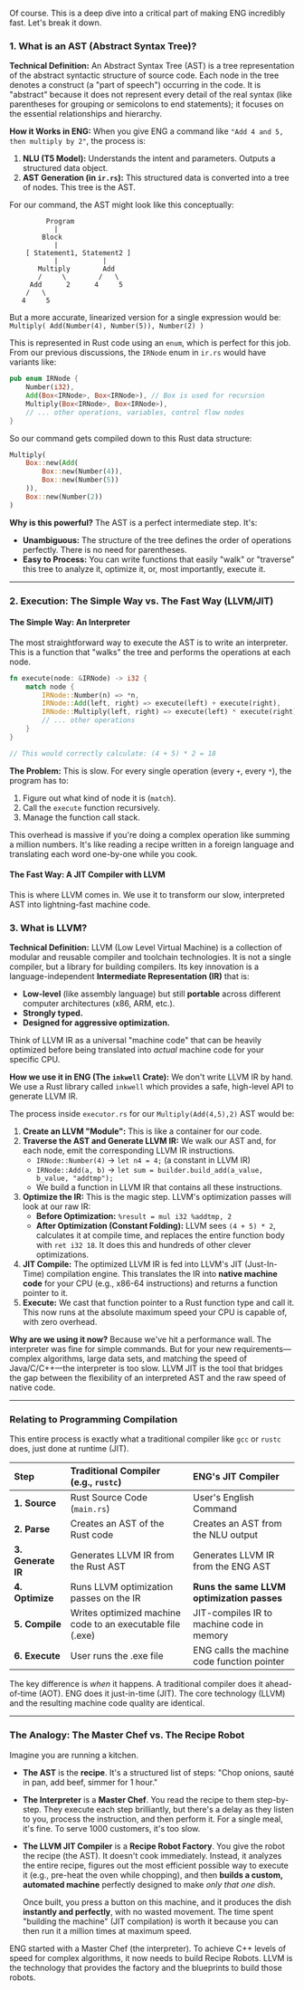 Of course. This is a deep dive into a critical part of making ENG incredibly fast. Let's break it down.

### 1. What is an AST (Abstract Syntax Tree)?

**Technical Definition:**
An Abstract Syntax Tree (AST) is a tree representation of the abstract syntactic structure of source code. Each node in the tree denotes a construct (a "part of speech") occurring in the code. It is "abstract" because it does not represent every detail of the real syntax (like parentheses for grouping or semicolons to end statements); it focuses on the essential relationships and hierarchy.

**How it Works in ENG:**
When you give ENG a command like `"Add 4 and 5, then multiply by 2"`, the process is:
1.  **NLU (T5 Model):** Understands the intent and parameters. Outputs a structured data object.
2.  **AST Generation (in `ir.rs`):** This structured data is converted into a tree of nodes. This tree is the AST.

For our command, the AST might look like this conceptually:
```
         Program
           |
        Block
           |
    [ Statement1, Statement2 ]
           |           |
       Multiply        Add
       /     \        /   \
     Add      2      4     5
    /   \
   4     5
```
But a more accurate, linearized version for a single expression would be:
`Multiply( Add(Number(4), Number(5)), Number(2) )`

This is represented in Rust code using an `enum`, which is perfect for this job. From our previous discussions, the `IRNode` enum in `ir.rs` would have variants like:
```rust
pub enum IRNode {
    Number(i32),
    Add(Box<IRNode>, Box<IRNode>), // Box is used for recursion
    Multiply(Box<IRNode>, Box<IRNode>),
    // ... other operations, variables, control flow nodes
}
```
So our command gets compiled down to this Rust data structure:
```rust
Multiply(
    Box::new(Add(
        Box::new(Number(4)),
        Box::new(Number(5))
    )),
    Box::new(Number(2))
)
```

**Why is this powerful?**
The AST is a perfect intermediate step. It's:
*   **Unambiguous:** The structure of the tree defines the order of operations perfectly. There is no need for parentheses.
*   **Easy to Process:** You can write functions that easily "walk" or "traverse" this tree to analyze it, optimize it, or, most importantly, execute it.

---

### 2. Execution: The Simple Way vs. The Fast Way (LLVM/JIT)

#### The Simple Way: An Interpreter
The most straightforward way to execute the AST is to write an interpreter. This is a function that "walks" the tree and performs the operations at each node.

```rust
fn execute(node: &IRNode) -> i32 {
    match node {
        IRNode::Number(n) => *n,
        IRNode::Add(left, right) => execute(left) + execute(right),
        IRNode::Multiply(left, right) => execute(left) * execute(right),
        // ... other operations
    }
}

// This would correctly calculate: (4 + 5) * 2 = 18
```
**The Problem:** This is slow. For every single operation (every `+`, every `*`), the program has to:
1.  Figure out what kind of node it is (`match`).
2.  Call the `execute` function recursively.
3.  Manage the function call stack.

This overhead is massive if you're doing a complex operation like summing a million numbers. It's like reading a recipe written in a foreign language and translating each word one-by-one while you cook.

#### The Fast Way: A JIT Compiler with LLVM

This is where LLVM comes in. We use it to transform our slow, interpreted AST into lightning-fast machine code.

### 3. What is LLVM?

**Technical Definition:**
LLVM (Low Level Virtual Machine) is a collection of modular and reusable compiler and toolchain technologies. It is not a single compiler, but a library for building compilers. Its key innovation is a language-independent **Intermediate Representation (IR)** that is:
*   **Low-level** (like assembly language) but still **portable** across different computer architectures (x86, ARM, etc.).
*   **Strongly typed.**
*   **Designed for aggressive optimization.**

Think of LLVM IR as a universal "machine code" that can be heavily optimized before being translated into *actual* machine code for your specific CPU.

**How we use it in ENG (The `inkwell` Crate):**
We don't write LLVM IR by hand. We use a Rust library called `inkwell` which provides a safe, high-level API to generate LLVM IR.

The process inside `executor.rs` for our `Multiply(Add(4,5),2)` AST would be:

1.  **Create an LLVM "Module":** This is like a container for our code.
2.  **Traverse the AST and Generate LLVM IR:** We walk our AST and, for each node, emit the corresponding LLVM IR instructions.
    *   `IRNode::Number(4)` -> `let n4 = 4;` (a constant in LLVM IR)
    *   `IRNode::Add(a, b)` -> `let sum = builder.build_add(a_value, b_value, "addtmp");`
    *   We build a function in LLVM IR that contains all these instructions.
3.  **Optimize the IR:** This is the magic step. LLVM's optimization passes will look at our raw IR:
    *   **Before Optimization:** `%result = mul i32 %addtmp, 2`
    *   **After Optimization (Constant Folding):** LLVM sees `(4 + 5) * 2`, calculates it at compile time, and replaces the entire function body with `ret i32 18`. It does this and hundreds of other clever optimizations.
4.  **JIT Compile:** The optimized LLVM IR is fed into LLVM's JIT (Just-In-Time) compilation engine. This translates the IR into **native machine code** for your CPU (e.g., x86-64 instructions) and returns a function pointer to it.
5.  **Execute:** We cast that function pointer to a Rust function type and call it. This now runs at the absolute maximum speed your CPU is capable of, with zero overhead.

**Why are we using it now?**
Because we've hit a performance wall. The interpreter was fine for simple commands. But for your new requirements—complex algorithms, large data sets, and matching the speed of Java/C/C++—the interpreter is too slow. LLVM JIT is the tool that bridges the gap between the flexibility of an interpreted AST and the raw speed of native code.

---

### Relating to Programming Compilation

This entire process is exactly what a traditional compiler like `gcc` or `rustc` does, just done at runtime (JIT).

| Step | Traditional Compiler (e.g., `rustc`) | ENG's JIT Compiler |
| :--- | :--- | :--- |
| **1. Source** | Rust Source Code (`main.rs`) | User's English Command |
| **2. Parse** | Creates an AST of the Rust code | Creates an AST from the NLU output |
| **3. Generate IR** | Generates LLVM IR from the Rust AST | Generates LLVM IR from the ENG AST |
| **4. Optimize** | Runs LLVM optimization passes on the IR | **Runs the same LLVM optimization passes** |
| **5. Compile** | Writes optimized machine code to an executable file (.exe) | JIT-compiles IR to machine code in memory |
| **6. Execute** | User runs the .exe file | ENG calls the machine code function pointer |

The key difference is *when* it happens. A traditional compiler does it ahead-of-time (AOT). ENG does it just-in-time (JIT). The core technology (LLVM) and the resulting machine code quality are identical.

---

### The Analogy: The Master Chef vs. The Recipe Robot

Imagine you are running a kitchen.

*   **The AST** is the **recipe**. It's a structured list of steps: "Chop onions, sauté in pan, add beef, simmer for 1 hour."

*   **The Interpreter** is a **Master Chef**. You read the recipe to them step-by-step. They execute each step brilliantly, but there's a delay as they listen to you, process the instruction, and then perform it. For a single meal, it's fine. To serve 1000 customers, it's too slow.

*   **The LLVM JIT Compiler** is a **Recipe Robot Factory**. You give the robot the recipe (the AST). It doesn't cook immediately. Instead, it analyzes the entire recipe, figures out the most efficient possible way to execute it (e.g., pre-heat the oven while chopping), and then **builds a custom, automated machine** perfectly designed to make *only that one dish*.

    Once built, you press a button on this machine, and it produces the dish **instantly and perfectly**, with no wasted movement. The time spent "building the machine" (JIT compilation) is worth it because you can then run it a million times at maximum speed.

ENG started with a Master Chef (the interpreter). To achieve C++ levels of speed for complex algorithms, it now needs to build Recipe Robots. LLVM is the technology that provides the factory and the blueprints to build those robots.
